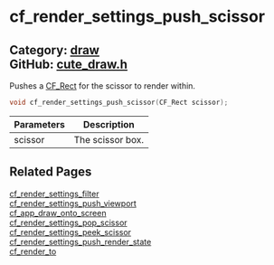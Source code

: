 # cf_render_settings_push_scissor

Category: [draw](https://github.com/RandyGaul/cute_framework/blob/master/docs/api_reference?id=draw)  
GitHub: [cute_draw.h](https://github.com/RandyGaul/cute_framework/blob/master/include/cute_draw.h)  
---

Pushes a [CF_Rect](https://github.com/RandyGaul/cute_framework/blob/master/docs/math/cf_rect.md) for the scissor to render within.

```cpp
void cf_render_settings_push_scissor(CF_Rect scissor);
```

Parameters | Description
--- | ---
scissor | The scissor box.

## Related Pages

[cf_render_settings_filter](https://github.com/RandyGaul/cute_framework/blob/master/docs/draw/cf_render_settings_filter.md)  
[cf_render_settings_push_viewport](https://github.com/RandyGaul/cute_framework/blob/master/docs/draw/cf_render_settings_push_viewport.md)  
[cf_app_draw_onto_screen](https://github.com/RandyGaul/cute_framework/blob/master/docs/app/cf_app_draw_onto_screen.md)  
[cf_render_settings_pop_scissor](https://github.com/RandyGaul/cute_framework/blob/master/docs/draw/cf_render_settings_pop_scissor.md)  
[cf_render_settings_peek_scissor](https://github.com/RandyGaul/cute_framework/blob/master/docs/draw/cf_render_settings_peek_scissor.md)  
[cf_render_settings_push_render_state](https://github.com/RandyGaul/cute_framework/blob/master/docs/draw/cf_render_settings_push_render_state.md)  
[cf_render_to](https://github.com/RandyGaul/cute_framework/blob/master/docs/draw/cf_render_to.md)  
